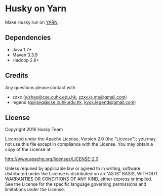Husky on Yarn
=============

Make Husky run on [YARN](http://hadoop.apache.org/docs/current/hadoop-yarn/hadoop-yarn-site/YARN.html).


Dependencies
-------------

* Java 1.7+
* Maven 3.3.9
* Hadoop 2.6+


Credits
---------------

Any questions please contact with:

* zzxx (yjzhao@cse.cuhk.edu.hk, zzxx.is.me@gmail.com)
* legend (gxjiang@cse.cuhk.edu.hk, kygx.legend@gmail.com)


License
---------------

Copyright 2016 Husky Team

Licensed under the Apache License, Version 2.0 (the "License");
you may not use this file except in compliance with the License.
You may obtain a copy of the License at

http://www.apache.org/licenses/LICENSE-2.0

Unless required by applicable law or agreed to in writing, software
distributed under the License is distributed on an "AS IS" BASIS,
WITHOUT WARRANTIES OR CONDITIONS OF ANY KIND, either express or implied.
See the License for the specific language governing permissions and
limitations under the License.
